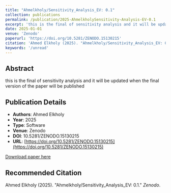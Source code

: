 ```yaml
---
title: "Ahmelkholy/Sensitivity_Analysis_EV: 0.1"
collection: publications
permalink: /publication/2025-AhmelkholySensitivity-Analysis-EV-0.1
excerpt: 'this is the final of sensitivity analysis and it will be updated when the final version of the paper will be published'
date: 2025-01-01
venue: 'Zenodo'
paperurl: 'https://doi.org/10.5281/ZENODO.15130215'
citation: 'Ahmed Elkholy (2025). "Ahmelkholy/Sensitivity_Analysis_EV: 0.1." <i>Zenodo</i>.'
keywords: '/unread'
---
```


## Abstract

this is the final of sensitivity analysis and it will be updated when the final version of the paper will be published

## Publication Details

- **Authors**: Ahmed Elkholy
- **Year**: 2025
- **Type**: Software
- **Venue**: Zenodo
- **DOI**: 10.5281/ZENODO.15130215
- **URL**: [https://doi.org/10.5281/ZENODO.15130215](https://doi.org/10.5281/ZENODO.15130215)

[Download paper here](https://doi.org/10.5281/ZENODO.15130215)

## Recommended Citation

Ahmed Elkholy (2025). "Ahmelkholy/Sensitivity_Analysis_EV: 0.1." <i>Zenodo</i>.
